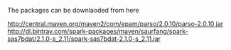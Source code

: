 The packages can be downlaoded from here 

http://central.maven.org/maven2/com/epam/parso/2.0.10/parso-2.0.10.jar
http://dl.bintray.com/spark-packages/maven/saurfang/spark-sas7bdat/2.1.0-s_2.11/spark-sas7bdat-2.1.0-s_2.11.jar
